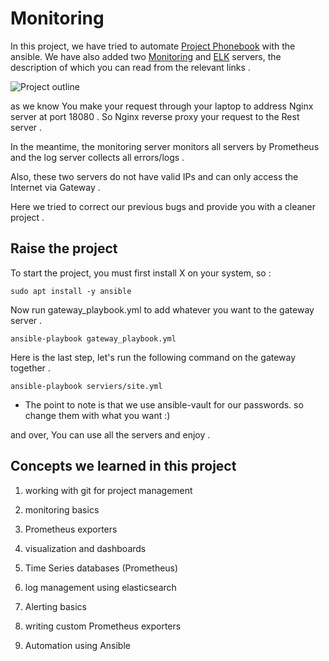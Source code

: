 # Monitoring

In this project, we have tried to automate [Project Phonebook](https://github.com/Ygn-Amirjani/Phonebook) with the ansible. We have also added two [Monitoring](https://github.com/MinaMohammadi/Monitoring/tree/master/roles/monitoring-server) and [ELK](https://github.com/MinaMohammadi/Monitoring/tree/master/roles/elk) servers, the description of which you can read from the relevant links .

![Project outline](ProjectImage/photo5879718642797623379.jpg)

as we know You make your request through your laptop to address Nginx server at port 18080 . So Nginx reverse proxy your request to the Rest server . 

In the meantime, the monitoring server monitors all servers by Prometheus and the log server collects all errors/logs .

Also, these two servers do not have valid IPs and can only access the Internet via Gateway .

Here we tried to correct our previous bugs and provide you with a cleaner project .

## Raise the project

To start the project, you must first install X on your system, so :

```
sudo apt install -y ansible
```

Now run gateway_playbook.yml to add whatever you want to the gateway server .

```
ansible-playbook gateway_playbook.yml
```

Here is the last step, let's run the following command on the gateway together .

```
ansible-playbook serviers/site.yml
```

* The point to note is that we use ansible-vault for our passwords. so change them with what you want :)

and over, You can use all the servers and enjoy .

## Concepts we learned in this project 

1. working with git for project management

2. monitoring basics

3. Prometheus exporters

4. visualization and dashboards

5. Time Series databases (Prometheus)

6. log management using elasticsearch

7. Alerting basics

8. writing custom Prometheus exporters

9. Automation using Ansible